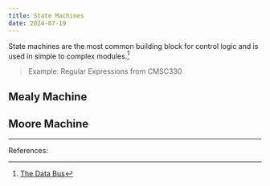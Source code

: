 ```yaml
---
title: State Machines
date: 2024-07-19
---
```

State machines are the most common building block for control logic and is used in simple to complex modules.[^1]  
> Example: Regular Expressions from CMSC330

## Mealy Machine

## Moore Machine

---
References:
[^1]: [The Data Bus](https://thedatabus.in/interview_list)
[^2]: ENEE245
[^3]: CMSC330
